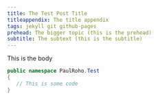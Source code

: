 ```yaml
---
title: The Test Post Title
titleappendix: The title appendix
tags: jekyll git github-pages
prehead: The bigger topic (this is the prehead)
subtitle: The subtext (this is the subtitle)
---
```


This is the body

```csharp
public namespace PaulRoho.Test
{
   // This is some code
}
```
